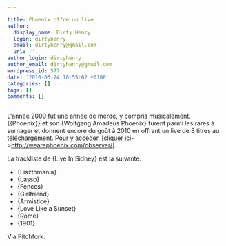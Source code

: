 ```yaml
---

title: Phoenix offre un live
author:
  display_name: Dirty Henry
  login: dirtyhenry
  email: dirtyhenry@gmail.com
  url: ''
author_login: dirtyhenry
author_email: dirtyhenry@gmail.com
wordpress_id: 577
date: '2010-03-24 18:55:02 +0100'
categories: []
tags: []
comments: []
---
```

L'année 2009 fut une année de merde, y compris musicalement. {{Phoenix}} et son {Wolfgang Amadeus Phoenix} furent parmi les rares à surnager et donnent encore du goût à 2010 en offrant un live de 8 titres au téléchargement. Pour y accéder, [cliquer ici->http://wearephoenix.com/observer/].

La trackliste de {Live In Sidney} est la suivante.
- {Lisztomania}
- {Lasso}
- {Fences}
- {Girlfriend}
- {Armistice}
- {Love Like a Sunset}
- {Rome}
- {1901}

Via Pitchfork.
